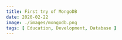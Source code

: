 ```yaml
---
title: First try of MongoDB
date: 2020-02-22
image: ./images/mongodb.png
tags: [ Education, Development, Database ]
---
```


